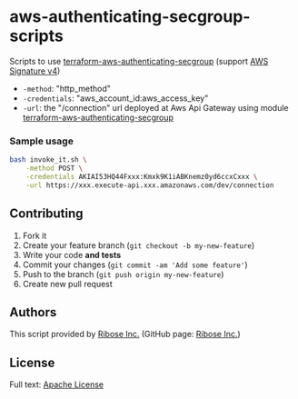 # aws-authenticating-secgroup-scripts

Scripts to use [terraform-aws-authenticating-secgroup](https://github.com/riboseinc/terraform-aws-authenticating-secgroup) (support [AWS Signature v4](http://docs.aws.amazon.com/general/latest/gr/signature-version-4.html))

- `-method`: "http_method"
- `-credentials`: "aws_account_id:aws_access_key"
- `-url`: the "/connection" url deployed at Aws Api Gateway using module [terraform-aws-authenticating-secgroup](https://github.com/riboseinc/terraform-aws-authenticating-secgroup)


### Sample usage

```bash
bash invoke_it.sh \
    -method POST \
    -credentials AKIAI53HQ44Fxxx:Kmxk9K1iABKnemz0yd6ccxCxxx \
    -url https://xxx.execute-api.xxx.amazonaws.com/dev/connection
```


## Contributing

1. Fork it
2. Create your feature branch (`git checkout -b my-new-feature`)
3. Write your code **and tests**
4. Commit your changes (`git commit -am 'Add some feature'`)
5. Push to the branch (`git push origin my-new-feature`)
6. Create new pull request


## Authors

This script provided by [Ribose Inc.](https://www.ribose.com) (GitHub page: [Ribose Inc.](https://github.com/riboseinc))


## License

Full text: [Apache License](LICENSE)
